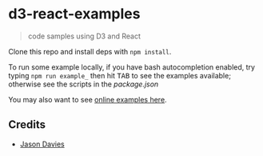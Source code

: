 # d3-react-examples

> code samples using D3 and React

Clone this repo and install deps with `npm install`.

To run some example locally, if you have bash autocompletion enabled,
try typing `npm run example_` then hit <kbd>TAB</kbd> to see the examples
available; otherwise see the scripts in the *package.json*

You may also want to see [online examples here](http://g14n.info/d3-react-examples/).

## Credits

* [Jason Davies](https://www.jasondavies.com)

